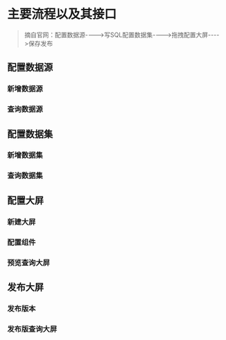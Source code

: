# 主要流程以及其接口

> 摘自官网：配置数据源---->写SQL配置数据集---->拖拽配置大屏---->保存发布

## 配置数据源

### 新增数据源



### 查询数据源



## 配置数据集

### 新增数据集



### 查询数据集



## 配置大屏

### 新建大屏



### 配置组件



### 预览查询大屏



## 发布大屏

### 发布版本

### 发布版查询大屏

